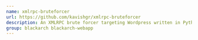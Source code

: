 ```yaml
---
name: xmlrpc-bruteforcer
url: https://github.com/kavishgr/xmlrpc-bruteforcer
description: An XMLRPC brute forcer targeting Wordpress written in Python 3.
group: blackarch blackarch-webapp
---
```


